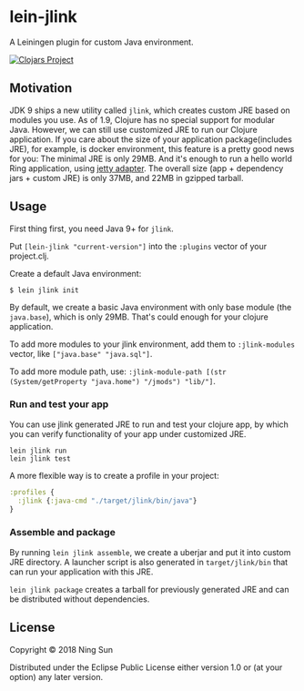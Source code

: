 # lein-jlink

A Leiningen plugin for custom Java environment.

[![Clojars
Project](https://img.shields.io/clojars/v/lein-jlink.svg)](https://clojars.org/lein-jlink)

## Motivation

JDK 9 ships a new utility called `jlink`, which creates custom JRE
based on modules you use. As of 1.9, Clojure has no special support
for modular Java. However, we can still use customized JRE to run our
Clojure application. If you care about the size of your application
package(includes JRE), for example, is docker environment, this
feature is a pretty good news for you: The minimal JRE is only
29MB. And it's enough to run a hello world Ring application, using
[jetty adapter](https://github.com/sunng87/ring-jetty9-adapter). The
overall size (app + dependency jars + custom JRE) is only 37MB, and
22MB in gzipped tarball.

## Usage

First thing first, you need Java 9+ for `jlink`.

Put `[lein-jlink "current-version"]` into the `:plugins` vector of
your project.clj.

Create a default Java environment:

```
$ lein jlink init
```

By default, we create a basic Java environment with only base module
(the `java.base`), which is only 29MB. That's could enough for your
clojure application.

To add more modules to your jlink environment, add them to
`:jlink-modules` vector, like `["java.base" "java.sql"]`.

To add more module path, use:
`:jlink-module-path [(str (System/getProperty "java.home") "/jmods")
"lib/"]`.

### Run and test your app

You can use jlink generated JRE to run and test your clojure app, by
which you can verify functionality of your app under customized JRE.

```
lein jlink run
lein jlink test
```

A more flexible way is to create a profile in your project:

```clj
:profiles {
  :jlink {:java-cmd "./target/jlink/bin/java"}
}
```

### Assemble and package

By running `lein jlink assemble`, we create a uberjar and put it into
custom JRE directory. A launcher script is also generated in
`target/jlink/bin` that can run your application with this JRE.

`lein jlink package` creates a tarball for previously generated JRE
and can be distributed without dependencies.

## License

Copyright © 2018 Ning Sun

Distributed under the Eclipse Public License either version 1.0 or (at
your option) any later version.

